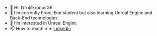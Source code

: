 - 👋 Hi, I’m @kronosGR
- 🌱 I’m currently Front-End student but also learning Unreal Engine and Back-End technologies
- 👀 I’m interested in Unreal Engine
- 📫 How to reach me: [LinkedIn](https://www.linkedin.com/in/kronosgr/)

<!---
kronosGR/kronosGR is a ✨ special ✨ repository because its `README.md` (this file) appears on your GitHub profile.
You can click the Preview link to take a look at your changes.
--->
